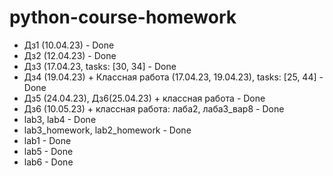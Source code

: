 # python-course-homework

* Дз1 (10.04.23) - Done
* Дз2 (12.04.23) - Done
* Дз3 (17.04.23, tasks: [30, 34] - Done
* Дз4 (19.04.23) + Классная работа (17.04.23, 19.04.23), tasks: [25, 44] - Done
* Дз5 (24.04.23), Дз6(25.04.23) + классная работа - Done
* Дз6 (10.05.23) + классная работа: лаба2, лаба3_вар8 - Done
* lab3, lab4 - Done
* lab3_homework, lab2_homework - Done
* lab1 - Done
* lab5 - Done
* lab6 - Done